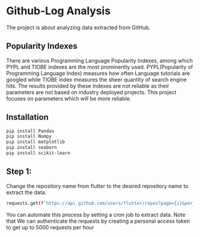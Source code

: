 # Github-Log Analysis
The project is about analyzing data extracted from GitHub.
## Popularity Indexes
There are various Programming Language Popularity Indexes, among which PYPL and TIOBE indexes are the most prominently used. PYPL(Popularity of Programming Language Index) measures how often Language tutorials are googled while TIOBE index measures the sheer quantity of search engine hits. The results provided by these indexes are not reliable as their parameters are not based on industry deployed projects. This project focuses on parameters which will be more reliable. 

## Installation
```bash
pip install Pandas
pip install Numpy
pip install matplotlib
pip install seaborn
pip install scikit-learn
```
## Step 1:
Change the repository name from flutter to the desired repository name to extract the data.
```bash
requests.get(f'https://api.github.com/users/flutter/repos?page={i}&per_page=100',params=params, auth=('pratz0499', api_access_token))
```
You can automate this process by setting a cron job to extract data. Note that We can authenticate the requests by creating a personal access token to get up to 5000 requests per hour
